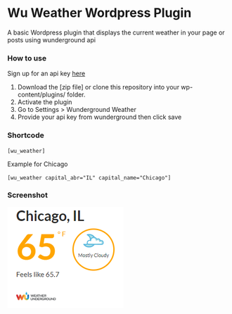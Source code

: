 # Wu Weather Wordpress Plugin

A basic Wordpress plugin that displays the current weather in your page or posts using wunderground api

<h3>How to use</h3>
<p>Sign up for an api key <a href="https://www.wunderground.com/weather/api/">here</a></p>
<ol>
<li>Download the [zip file] or clone this repository into your wp-content/plugins/ folder.</li>
<li>Activate the plugin</li>
<li>Go to Settings > Wunderground Weather</li>
<li>Provide your api key from wunderground then click save</li>
</ol>

<h3>Shortcode</h3>

```
[wu_weather]
```
Example for Chicago

```
[wu_weather capital_abr="IL" capital_name="Chicago"]
```
<h3>Screenshot</h3>
<img src="https://github.com/najaram/wuweather/blob/master/assets/screenshots/wu1.png">
